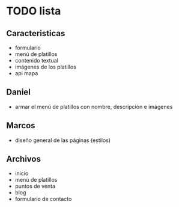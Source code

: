 # TODO lista

## Caracteristicas
* formulario
* menú de platillos
* contenido textual
* imágenes de los platillos
* api mapa

## Daniel
* armar el menú de platillos con nombre, descripción e imágenes

## Marcos
* diseño general de las páginas (estilos)

## Archivos
* inicio
* menú de platillos
* puntos de venta
* blog
* formulario de contacto
